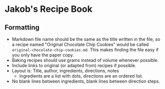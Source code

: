 # Jakob's Recipe Book

## Formatting
* Markdown file name should be the same as the title written in the file, so a recipe named "Original Chocolate Chip Cookies" would be called `original-chocolate-chip-cookies.md`. This makes finding the file easy if you only have the paper copy.
* Baking recipes should use grams instead of volume whenever possible.
* Include links to original (or adapted from) recipes if possible.
* Layout is: Title, author, ingredients, directions, notes
    - Ingredients are a list with dots, directions are an ordered list.
* No blank lines between ingredients, blank lines between direction steps. 